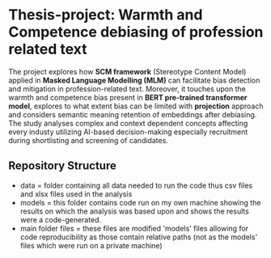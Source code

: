 # Thesis-project: Warmth and Competence debiasing of profession related text

The project explores how **SCM framework** (Stereotype Content Model) applied in **Masked Language Modelling (MLM)** can facilitate bias detection and mitigation in profession-related text. Moreover, it touches upon the warmth and competence bias present in **BERT pre-trained transformer model**, explores to what extent bias can be limited with **projection** approach and considers semantic meaning retention of embeddings after debiasing. The study analyses complex and context dependent concepts affecting every industy utilizing AI-based decision-making especially recruitment during shortlisting and screening of candidates.

## Repository Structure 
- data = folder containing all data needed to run the code thus csv files and xlsx files used in the analysis
- models = this folder contains code run on my own machine showing the results on which the analysis was based upon and shows the results were a code-generated.
-  main folder files = these files are modified 'models' files allowing for code reproducibility as those contain relative paths (not as the models' files which were run on a private machine)

## 
